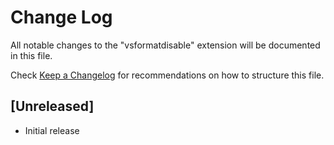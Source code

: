 # Change Log

All notable changes to the "vsformatdisable" extension will be documented in this file.

Check [Keep a Changelog](http://keepachangelog.com/) for recommendations on how to structure this file.

## [Unreleased]

- Initial release